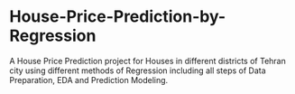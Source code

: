 # House-Price-Prediction-by-Regression
A House Price Prediction project for Houses in different districts of Tehran city using different methods of Regression including all steps of Data Preparation, EDA and Prediction Modeling. 
